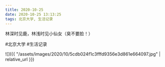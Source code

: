 ```yaml
---
title: 2020-10-25
date: 2020-10-25 13:13:25
tags: 北京大学, 生活记录
---
```


<p>林深时见鹿，林浅时见小仙女（臭不要脸！）</p>

#北京大学 #生活记录

![]({{ "/assets/images/2020/10/5cdb024f1c3fffd9356e3d861e664097.jpg" | relative_url }})
